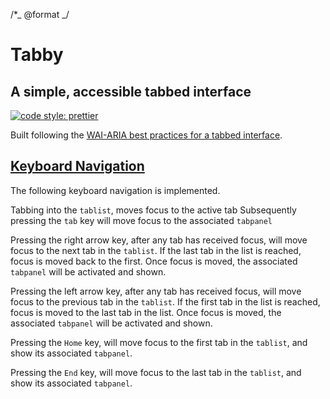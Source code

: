 /\*_ @format _/

# Tabby

## A simple, accessible tabbed interface

[![code style: prettier](https://img.shields.io/badge/code_style-prettier-ff69b4.svg?style=flat-square)](https://github.com/prettier/prettier)

Built following the [WAI-ARIA best practices for a tabbed interface](https://www.w3.org/TR/wai-aria-practices/#tabpanel).

## [Keyboard Navigation](https://www.w3.org/TR/wai-aria-practices/examples/tabs/tabs-1/tabs.html#kbd_label)

The following keyboard navigation is implemented.

Tabbing into the `tablist`, moves focus to the active tab
Subsequently pressing the `tab` key will move focus to the associated `tabpanel`

Pressing the right arrow key, after any tab has received focus, will move focus to the next tab in the `tablist`. If the last tab in the list is reached, focus is moved back to the first. Once focus is moved, the associated `tabpanel` will be activated and shown.

Pressing the left arrow key, after any tab has received focus, will move focus to the previous tab in the `tablist`. If the first tab in the list is reached, focus is moved to the last tab in the list. Once focus is moved, the associated `tabpanel` will be activated and shown.

Pressing the `Home` key, will move focus to the first tab in the `tablist`, and show its associated `tabpanel`.

Pressing the `End` key, will move focus to the last tab in the `tablist`, and show its associated `tabpanel`.
